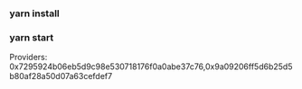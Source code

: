 ### yarn install
### yarn start

Providers:
0x7295924b06eb5d9c98e530718176f0a0abe37c76,0x9a09206ff5d6b25d5b80af28a50d07a63cefdef7